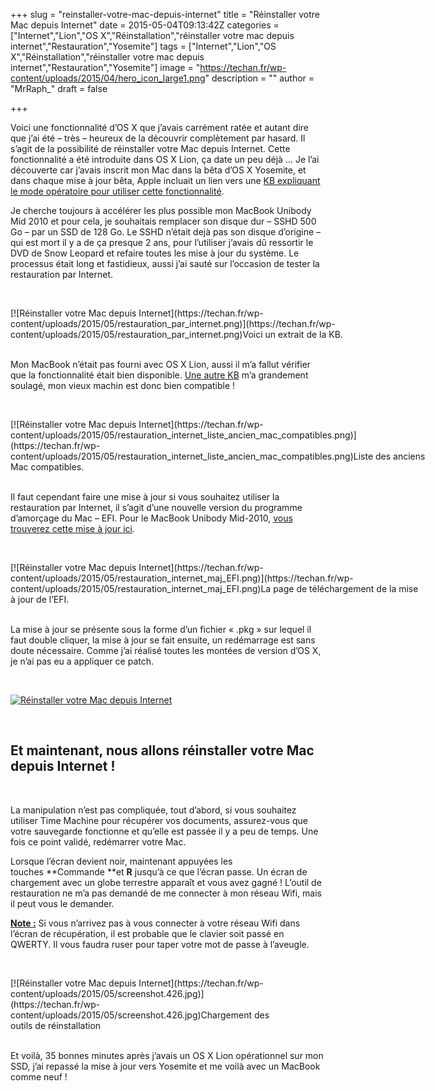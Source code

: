 +++
slug = "reinstaller-votre-mac-depuis-internet"
title = "Réinstaller votre Mac depuis Internet"
date = 2015-05-04T09:13:42Z
categories = ["Internet","Lion","OS X","Réinstallation","réinstaller votre mac depuis internet","Restauration","Yosemite"]
tags = ["Internet","Lion","OS X","Réinstallation","réinstaller votre mac depuis internet","Restauration","Yosemite"]
image = "https://techan.fr/wp-content/uploads/2015/04/hero_icon_large1.png"
description = ""
author = "MrRaph_"
draft = false

+++


Voici une fonctionnalité d’OS X que j’avais carrément ratée et autant dire que j’ai été – très – heureux de la découvrir complètement par hasard. Il s’agit de la possibilité de réinstaller votre Mac depuis Internet. Cette fonctionnalité a été introduite dans OS X Lion, ça date un peu déjà … Je l’ai découverte car j’avais inscrit mon Mac dans la bêta d’OS X Yosemite, et dans chaque mise à jour bêta, Apple incluait un lien vers une [KB expliquant le mode opératoire pour utiliser cette fonctionnalité](https://support.apple.com/fr-fr/HT4718).

Je cherche toujours à accélérer les plus possible mon MacBook Unibody Mid 2010 et pour cela, je souhaitais remplacer son disque dur – SSHD 500 Go – par un SSD de 128 Go. Le SSHD n’était dejà pas son disque d’origine – qui est mort il y a de ça presque 2 ans, pour l’utiliser j’avais dû ressortir le DVD de Snow Leopard et refaire toutes les mise à jour du système. Le processus était long et fastidieux, aussi j’ai sauté sur l’occasion de tester la restauration par Internet.

 

<div class="wp-caption aligncenter" id="attachment_1317" style="width: 664px">[![Réinstaller votre Mac depuis Internet](https://techan.fr/wp-content/uploads/2015/05/restauration_par_internet.png)](https://techan.fr/wp-content/uploads/2015/05/restauration_par_internet.png)Voici un extrait de la KB.

</div> 

Mon MacBook n’était pas fourni avec OS X Lion, aussi il m’a fallut vérifier que la fonctionnalité était bien disponible. [Une autre KB](https://support.apple.com/fr-fr/HT4904) m’a grandement soulagé, mon vieux machin est donc bien compatible !

 

<div class="wp-caption aligncenter" id="attachment_1315" style="width: 664px">[![Réinstaller votre Mac depuis Internet](https://techan.fr/wp-content/uploads/2015/05/restauration_internet_liste_ancien_mac_compatibles.png)](https://techan.fr/wp-content/uploads/2015/05/restauration_internet_liste_ancien_mac_compatibles.png)Liste des anciens Mac compatibles.

</div> 

Il faut cependant faire une mise à jour si vous souhaitez utiliser la restauration par Internet, il s’agit d’une nouvelle version du programme d’amorçage du Mac – EFI. Pour le MacBook Unibody Mid-2010, [vous trouverez cette mise à jour ici](https://support.apple.com/kb/DL1480?locale=fr_FR&viewlocale=fr_FR).

 

<div class="wp-caption aligncenter" id="attachment_1316" style="width: 664px">[![Réinstaller votre Mac depuis Internet](https://techan.fr/wp-content/uploads/2015/05/restauration_internet_maj_EFI.png)](https://techan.fr/wp-content/uploads/2015/05/restauration_internet_maj_EFI.png)La page de téléchargement de la mise à jour de l’EFI.

</div> 

La mise à jour se présente sous la forme d’un fichier « .pkg » sur lequel il faut double cliquer, la mise à jour se fait ensuite, un redémarrage est sans doute nécessaire. Comme j’ai réalisé toutes les montées de version d’OS X, je n’ai pas eu a appliquer ce patch.

 

[![Réinstaller votre Mac depuis Internet](https://techan.fr/wp-content/uploads/2015/05/contenu_mise_a_jour.png)](https://techan.fr/wp-content/uploads/2015/05/contenu_mise_a_jour.png)

 


## Et maintenant, nous allons réinstaller votre Mac depuis Internet !

 

La manipulation n’est pas compliquée, tout d’abord, si vous souhaitez utiliser Time Machine pour récupérer vos documents, assurez-vous que votre sauvegarde fonctionne et qu’elle est passée il y a peu de temps. Une fois ce point validé, redémarrer votre Mac.

Lorsque l’écran devient noir, maintenant appuyées les touches **Commande **et **R** jusqu’à ce que l’écran passe. Un écran de chargement avec un globe terrestre apparaît et vous avez gagné ! L’outil de restauration ne m’a pas demandé de me connecter à mon réseau Wifi, mais il peut vous le demander.

**<span style="text-decoration: underline;">Note :</span>** Si vous n’arrivez pas à vous connecter à votre réseau Wifi dans l’écran de récupération, il est probable que le clavier soit passé en QWERTY. Il vous faudra ruser pour taper votre mot de passe à l’aveugle.

 

<div class="wp-caption aligncenter" id="attachment_1323" style="width: 423px">[![Réinstaller votre Mac depuis Internet](https://techan.fr/wp-content/uploads/2015/05/screenshot.426.jpg)](https://techan.fr/wp-content/uploads/2015/05/screenshot.426.jpg)Chargement des outils de réinstallation

</div> 

Et voilà, 35 bonnes minutes après j’avais un OS X Lion opérationnel sur mon SSD, j’ai repassé la mise à jour vers Yosemite et me voilà avec un MacBook comme neuf !


